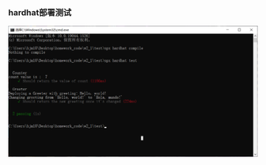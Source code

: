 ### hardhat部署测试

<img src="https://github.com/VioletSakura777/learnblockchain_homework/blob/main/w1/picture/hardhat%E9%83%A8%E7%BD%B2%E6%B5%8B%E8%AF%95.jpg" alt="Matamask账户创建" style="zoom:50%;" />
